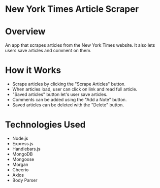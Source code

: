 # New York Times Article Scraper

# Overview
<p>An app that scrapes articles from the New York Times website. It also lets users save articles and comment on them.</p>

# How it Works
<ul>
    <li>Scrape articles by clicking the "Scrape Articles" button.</li>
    <li>When articles load, user can click on link and read full article.</li>
    <li>"Saved articles" button let's user save articles.</li>
    <li>Comments can be added using the "Add a Note" button.</li>
    <li>Saved articles can be deleted with the "Delete" button.</li>
</ul>

# Technologies Used
<ul>
    <li>Node.js</li>
    <li>Express.js</li>
    <li>Handlebars.js</li>
    <li>MongoDB</li>
    <li>Mongoose</li>
    <li>Morgan</li>
    <li>Cheerio</li>
    <li>Axios</li>
    <li>Body Parser</li>
</ul>



